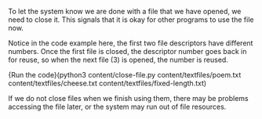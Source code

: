 To let the system know we are done with a file that we have opened, we need to close it. This signals that it is okay for other programs to use the file now.

Notice in the code example here, the first two file descriptors have different numbers. Once the first file is closed, the descriptor number goes back in for reuse, so when the next file (3) is opened, the number is reused.

{Run the code}(python3 content/close-file.py content/textfiles/poem.txt content/textfiles/cheese.txt content/textfiles/fixed-length.txt)

If we do not close files when we finish using them, there may be problems accessing the file later, or the system may run out of file resources.